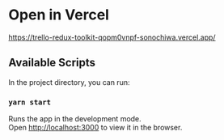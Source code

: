# Open in Vercel

https://trello-redux-toolkit-qopm0vnpf-sonochiwa.vercel.app/

## Available Scripts

In the project directory, you can run:

### `yarn start`

Runs the app in the development mode.\
Open [http://localhost:3000](http://localhost:3000) to view it in the browser.